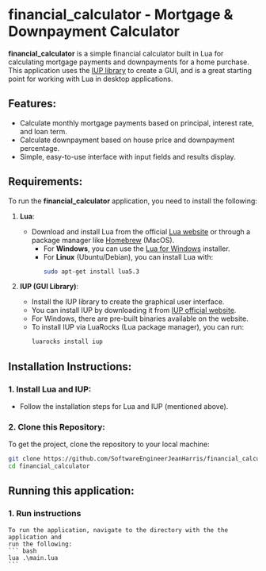 # financial_calculator - Mortgage & Downpayment Calculator

**financial_calculator** is a simple financial calculator built in Lua for calculating mortgage payments and downpayments for a home purchase. This application uses the [IUP library](http://www.tecgraf.puc-rio.br/iup/) to create a GUI, and is a great starting point for working with Lua in desktop applications.

## Features:
- Calculate monthly mortgage payments based on principal, interest rate, and loan term.
- Calculate downpayment based on house price and downpayment percentage.
- Simple, easy-to-use interface with input fields and results display.

## Requirements:
To run the **financial_calculator** application, you need to install the following:

1. **Lua**:
   - Download and install Lua from the official [Lua website](https://www.lua.org/download.html) or through a package manager like [Homebrew](https://brew.sh/) (MacOS).
     - For **Windows**, you can use the [Lua for Windows](https://github.com/rjpcomputing/luaforwindows) installer.
     - For **Linux** (Ubuntu/Debian), you can install Lua with:
       ```bash
       sudo apt-get install lua5.3
       ```

2. **IUP (GUI Library)**:
   - Install the IUP library to create the graphical user interface. 
   - You can install IUP by downloading it from [IUP official website](http://www.tecgraf.puc-rio.br/iup/). 
   - For Windows, there are pre-built binaries available on the website.
   - To install IUP via LuaRocks (Lua package manager), you can run:
     ```bash
     luarocks install iup
     ```

## Installation Instructions:

### 1. Install Lua and IUP:
   - Follow the installation steps for Lua and IUP (mentioned above).

### 2. Clone this Repository:
   To get the project, clone the repository to your local machine:
   ```bash
   git clone https://github.com/SoftwareEngineerJeanHarris/financial_calculator.git
   cd financial_calculator
   ```

## Running this application:

### 1. Run instructions
    To run the application, navigate to the directory with the the application and
    run the following:
    ``` bash
    lua .\main.lua
    ```